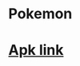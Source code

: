 # Pokemon
# [Apk link](https://drive.google.com/file/d/1-4bpRYB2oJ-20bp3hb_bCNVybUntUb-Z/view?usp=drive_link)
